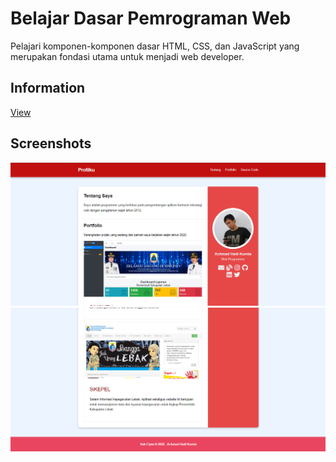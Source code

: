 # Belajar Dasar Pemrograman Web
Pelajari komponen-komponen dasar HTML, CSS, dan JavaScript yang merupakan fondasi utama untuk menjadi web developer.

## Information
[View](https://github.com/achmadhadikurnia/belajar-dasar-pemrograman-web-dicoding-certificate)

## Screenshots
![screenshot_1.png](/screenshots/screenshot_1.png)
![screenshot_2.png](/screenshots/screenshot_2.png)
